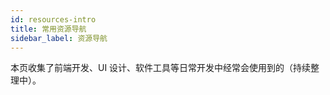 ```yaml
---
id: resources-intro
title: 常用资源导航
sidebar_label: 资源导航
---
```


本页收集了前端开发、UI 设计、软件工具等日常开发中经常会使用到的（持续整理中）。